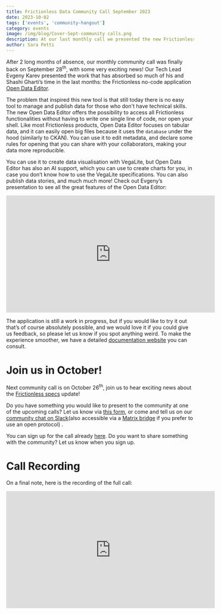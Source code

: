 ```yaml
---
title: Frictionless Data Community Call September 2023
date: 2023-10-02
tags: ['events', 'community-hangout']
category: events
image: /img/blog/Cover-Sept-community calls.png
description: At our last monthly call we presented the new Frictionless no-code application Open Data Editor...
author: Sara Petti
---
```

After 2 long months of absence, our monthly community call was finally back on September 28<sup>th</sup>, with some very exciting news! Our Tech Lead Evgeny Karev presented the work that has absorbed so much of his and Shashi Gharti’s time in the last months: the Frictionless no-code application [Open Data Editor](https://opendataeditor.okfn.org/).

The problem that inspired this new tool is that still today there is no easy tool to manage and publish data for those who don't have technical skills. The new Open Data Editor offers the possibility to access all Frictionless functionalities without having to write one single line of code, nor open your shell. Like most Frictionless products, Open Data Editor focuses on tabular data, and it can easily open big files because it uses  the ``` database ```  under the hood (similarly to CKAN). You can use it to edit metadata, and declare some rules for opening that you can share with your collaborators, making your data more reproducible.

You can use it to create data visualisation with VegaLite, but Open Data Editor has also an AI support, which you can use to create charts for you, in case you don’t know how to use the VegaLite specifications. You can also publish data stories, and much much more! Check out Evgeny’s presentation to see all the great features of the Open Data Editor:

<iframe width="560" height="315" src="https://www.youtube.com/embed/a0IyJPSmJyY?si=xOfI7YmS4EsVcKlp" title="YouTube video player" frameborder="0" allow="accelerometer; autoplay; clipboard-write; encrypted-media; gyroscope; picture-in-picture; web-share" allowfullscreen></iframe>

The application is still a work in progress, but if you would like to try it out that’s of course absolutely possible, and we would love it if you could give us feedback, so please let us know if you spot anything weird. To make the experience smoother, we have a detailed [documentation website](https://opendataeditor.okfn.org/documentation/getting-started/) you can consult.

# Join us in October!
Next community call is on October 26<sup>th</sup>, join us to hear exciting news about the [Frictionless specs](https://specs.frictionlessdata.io/) update! 

Do you have something you would like to present to the community at one of the upcoming calls? Let us know via [this form](https://forms.gle/AWpbxyiGESNSUFK2A), or come and tell us on our [community chat on Slack](https://join.slack.com/t/frictionlessdata/shared_invite/zt-17kpbffnm-tRfDW_wJgOw8tJVLvZTrBg)(also accessible via a [Matrix bridge](https://matrix.to/#/#frictionlessdata:matrix.okfn.org) if you prefer to use an open protocol) .

You can sign up for the call already [here](https://docs.google.com/forms/d/e/1FAIpQLSeuNCopxXauMkrWvF6VHqOyHMcy54SfNDOseVXfWRQZWkvqjQ/viewform?usp=sf_link). Do you want to share something with the community? Let us know when you sign up. 

# Call Recording
On a final note, here is the recording of the full call:

<iframe width="560" height="315" src="https://www.youtube.com/embed/kxB7NZiXF4A?si=5tb2LrJFJaChP-dR" title="YouTube video player" frameborder="0" allow="accelerometer; autoplay; clipboard-write; encrypted-media; gyroscope; picture-in-picture; web-share" allowfullscreen></iframe>
